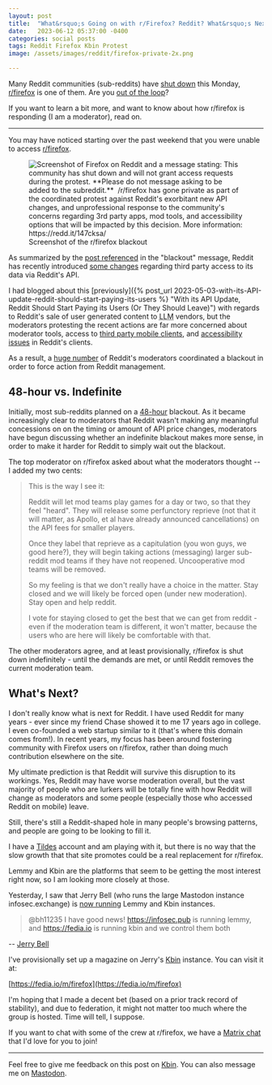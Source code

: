 ```yaml
---
layout: post
title:  "What&rsquo;s Going on with r/Firefox? Reddit? What&rsquo;s Next?"
date:   2023-06-12 05:37:00 -0400
categories: social posts
tags: Reddit Firefox Kbin Protest
image: /assets/images/reddit/firefox-private-2x.png

---
```


Many Reddit communities (sub-reddits) have [shut down](https://www.nytimes.com/2023/06/12/business/media/reddit-subreddit-blackout-protest.html "Reddit Communities Go Dark to Protest New App Policy") this Monday, [r/firefox](https://www.reddit.com/r/firefox/) is one of them. Are you [out of the loop](https://www.reddit.com/r/OutOfTheLoop/comments/147fcdf/whats_going_on_with_subreddits_going_private_on/ "What's going on with subreddits going private on June 12th and 13th? And what is up with reddit's API?")?

If you want to learn a bit more, and want to know about how r/firefox is responding (I am a moderator), read on.

* * *

You may have noticed starting over the past weekend that you were unable to access [r/firefox](https://www.reddit.com/r/firefox/).

<p>
	<figure>
	<picture>
	  <source type="image/webp" srcset="{{site.url}}/assets/images/reddit/firefox-private.webp,
	  									{{site.url}}/assets/images/reddit/firefox-private-2x.webp 2x">
	  <source type="image/png" srcset="{{site.url}}/assets/images/reddit/firefox-private.png,
	  								   {{site.url}}/assets/images/reddit/firefox-private-2x.png 2x">
	  <img src="{{site.url}}/assets/images/reddit/firefox-private.png" srcset="{{site.url}}/assets/images/reddit/firefox-private-2x.png 2x" alt="Screenshot of Firefox on Reddit and a message stating: This community has shut down and will not grant access requests during the protest. **Please do not message asking to be added to the subreddit.** ‌ /r/firefox has gone private as part of the coordinated protest against Reddit's exorbitant new API changes, and unprofessional response to the community's concerns regarding 3rd party apps, mod tools, and accessibility options that will be impacted by this decision. More information: https://redd.it/147cksa/"/>
	  <figcaption>Screenshot of the r/firefox blackout</figcaption>
	</picture>
</figure>
</p>

As summarized by the [post referenced](https://www.reddit.com/r/Save3rdPartyApps/comments/147cksa/why_the_blackouts_happening_from_the_beginning/ "Why The Blackout's Happening- From The Beginning") in the "blackout" message, Reddit has recently introduced [some changes](https://www.reddit.com/r/reddit/comments/12qwagm/an_update_regarding_reddits_api/ "An Update Regarding Reddit’s API") regarding third party access to its data via Reddit's API. 

I had blogged about this [previously]({% post_url 2023-05-03-with-its-API-update-reddit-should-start-paying-its-users %} "With its API Update, Reddit Should Start Paying its Users (Or They Should Leave)") with regards to Reddit's sale of user generated content to <abbr title="Large language model">LLM</abbr> vendors, but the moderators protesting the recent actions are far more concerned about moderator tools, access to [third party mobile clients](https://www.reddit.com/r/apolloapp/comments/144f6xm/apollo_will_close_down_on_june_30th_reddits/ "📣 Apollo will close down on June 30th. Reddit’s recent decisions and actions have unfortunately made it impossible for Apollo to continue. Thank you so, so much for all the support over the years. ❤️"), and [accessibility issues](https://www.reddit.com/r/ModCoord/comments/145l7wp/todays_ama_with_spez_did_nothing_to_alleviate/ "Today's AMA With Spez Did Nothing to Alleviate Concerns: An Open Response") in Reddit's clients. 

As a result, a [huge number](https://www.reddit.com/r/ModCoord/comments/1401qw5/incomplete_and_growing_list_of_participating/) of Reddit's moderators coordinated a blackout in order to force action from Reddit management.

## 48-hour vs. Indefinite

Initially, most sub-reddits planned on a [48-hour](https://www.businessinsider.com/biggest-subreddits-affected-by-48-hour-blackout-list-private-2023-6 "Reddit users are going on a 48-hour blackout. Here are the biggest subreddits that won't be available during this time.") blackout. As it became increasingly clear to moderators that Reddit wasn't making any meaningful concessions on on the timing or amount of API price changes, moderators have begun discussing whether an indefinite blackout makes more sense, in order to make it harder for Reddit to simply wait out the blackout.

The top moderator on r/firefox asked about what the moderators thought -- I added my two cents:

>This is the way I see it:
>
>Reddit will let mod teams play games for a day or two, so that they feel "heard". They will release some perfunctory reprieve (not that it will matter, as Apollo, et al have already announced cancellations) on the API fees for smaller players.
>
>Once they label that reprieve as a capitulation (you won guys, we good here?), they will begin taking actions (messaging) larger sub-reddit mod teams if they have not reopened. Uncooperative mod teams will be removed.
>
>So my feeling is that we don't really have a choice in the matter. Stay closed and we will likely be forced open (under new moderation). Stay open and help reddit.
>
>I vote for staying closed to get the best that we can get from reddit - even if the moderation team is different, it won't matter, because the users who are here will likely be comfortable with that.

The other moderators agree, and at least provisionally, r/firefox is shut down indefinitely - until the demands are met, or until Reddit removes the current moderation team.

## What's Next?

I don't really know what is next for Reddit. I have used Reddit for many years - ever since my friend Chase showed it to me 17 years ago in college. I even co-founded a web startup similar to it (that's where this domain comes from!). In recent years, my focus has been around fostering community with Firefox users on r/firefox, rather than doing much contribution elsewhere on the site.

My ultimate prediction is that Reddit will survive this disruption to its workings. Yes, Reddit may have worse moderation overall, but the vast majority of people who are lurkers will be totally fine with how Reddit will change as moderators and some people (especially those who accessed Reddit on mobile) leave.

Still, there's still a Reddit-shaped hole in many people's browsing patterns, and people are going to be looking to fill it. 

I have a [Tildes](https://tildes.net/) account and am playing with it, but there is no way that the slow growth that that site promotes could be a real replacement for r/firefox. 

Lemmy and Kbin are the platforms that seem to be getting the most interest right now, so I am looking more closely at those. 

Yesterday, I saw that Jerry Bell (who runs the large Mastodon instance infosec.exchange) is [now running](https://mastodon.online/@mastodonmigration/110528237515654583) Lemmy and Kbin instances. 

>@bh11235 I have good news! https://infosec.pub is running lemmy, and https://fedia.io is running kbin and we control them both

-- [Jerry Bell](https://infosec.exchange/@jerry/110527602646036871)

I've provisionally set up a magazine on Jerry's [Kbin](https://fedia.io) instance. You can visit it at:

[https://fedia.io/m/firefox](https://fedia.io/m/firefox)

I'm hoping that I made a decent bet (based on a prior track record of stability), and due to federation, it might not matter too much where the group is hosted. Time will tell, I suppose.

If you want to chat with some of the crew at r/firefox, we have a [Matrix chat](https://matrix.to/#/#reddit-firefox:mozilla.org) that I'd love for you to join!

---

Feel free to give me feedback on this post on [Kbin](https://fedia.io/m/firefox/t/3344/What-s-Going-on-with-r-Firefox-Reddit-What-s-Next). You can also message me on [Mastodon](https://mastodon.social/@yoasif).